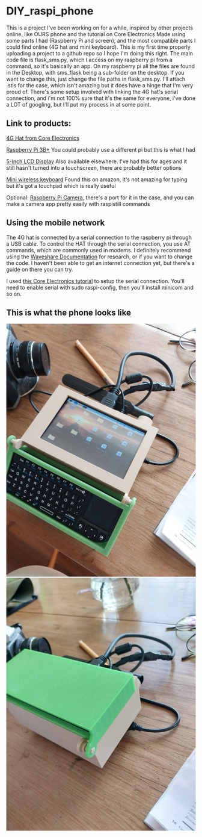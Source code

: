 # DIY_raspi_phone
This is a project I've been working on for a while, inspired by other projects online, like OURS phone and the tutorial on Core Electronics
Made using some parts I had (Raspberry Pi and screen), and the most compatible parts I could find online (4G hat and mini keyboard). 
This is my first time properly uploading a project to a github repo so I hope I'm doing this right. 
The main code file is flask_sms.py, which I access on my raspberry pi from a command, so it's basically an app. On my raspberry pi all the files are found in the Desktop, with sms_flask being a sub-folder on the desktop. If you want to change this, just change the file paths in flask_sms.py.
I'll attach .stls for the case, which isn't amazing but it does have a hinge that I'm very proud of.
There's some setup involved with linking the 4G hat's serial connection, and i'm not 100% sure that it's the same for everyone, i've done a LOT of googling, but I'll put my process in at some point.


## Link to products:

[4G Hat from Core Electronics](https://core-electronics.com.au/waveshare-4g-hat-for-raspberry-pi-lte-cat-4-4g-3g-2g-gnss.html)

[Raspberry Pi 3B+](https://core-electronics.com.au/raspberry-pi-3-model-b-plus.html) You could probably use a different pi but this is what I had

[5-inch LCD Display](https://www.jaycar.com.au/5-inch-touchscreen-with-hdmi-and-usb/p/XC9024?pos=19&queryId=1e9a4a1daaf2ba708a8a63e453d139f2&sort=relevance&searchText=5%20inch) Also available elsewhere. I've had this for ages and it still hasn't turned into a touchscreen, there are probably better options

[Mini wireless keyboard](https://www.amazon.com.au/Rii-Wireless-Full-Featured-Multimedia-Shortcuts/dp/B07D3JWVQV) Found this on amazon, it's not amazing for typing but it's got a touchpad which is really useful

Optional: [Raspberry Pi Camera](https://raspberry.piaustralia.com.au/collections/cameras), there's a port for it in the case, and you can make a camera app pretty easily with raspistill commands


## Using the mobile network
The 4G hat is connected by a serial connection to the raspberry pi through a USB cable.
To control the HAT through the serial connection, you use AT commands, which are commonly used in modems.
I definitely recommend using the [Waveshare Documentation](https://www.waveshare.com/wiki/SIM7600E-H_4G_HAT) for research, or if you want to change the code. I haven't been able to get an internet connection yet, but there's a guide on there you can try.

I used [this Core Electronics tutorial](https://core-electronics.com.au/guides/raspberry-pi-4g-gps-hat/) to setup the serial connection. You'll need to enable serial with sudo raspi-config, then you'll install minicom and so on.

## This is what the phone looks like

![phone1](https://github.com/boatartist/DIY_raspi_phone/blob/main/phone1.jpg)
![phone2](https://github.com/boatartist/DIY_raspi_phone/blob/main/phone2.jpg)
